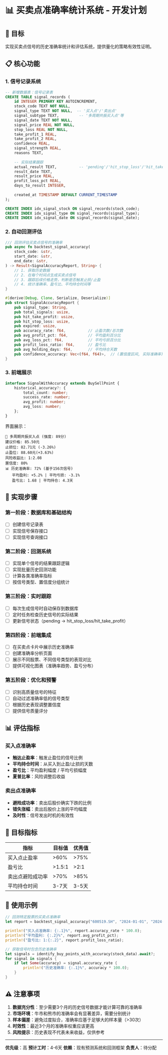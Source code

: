 # 📊 买卖点准确率统计系统 - 开发计划

## 🎯 目标

实现买卖点信号的历史准确率统计和评估系统，提供量化的策略有效性证明。

## 📋 核心功能

### 1. 信号记录系统
```sql
-- 新增数据表：信号记录表
CREATE TABLE signal_records (
    id INTEGER PRIMARY KEY AUTOINCREMENT,
    stock_code TEXT NOT NULL,
    signal_type TEXT NOT NULL,  -- '买入点'/'卖出点'
    signal_subtype TEXT,         -- '多周期共振买入点'等
    signal_date TEXT NOT NULL,
    signal_price REAL NOT NULL,
    stop_loss REAL NOT NULL,
    take_profit_1 REAL,
    take_profit_2 REAL,
    confidence REAL,
    signal_strength REAL,
    reasons TEXT,
    
    -- 实际结果跟踪
    actual_result TEXT,          -- 'pending'/'hit_stop_loss'/'hit_take_profit'/'expired'
    result_date TEXT,
    result_price REAL,
    profit_loss_pct REAL,
    days_to_result INTEGER,
    
    created_at TIMESTAMP DEFAULT CURRENT_TIMESTAMP
);

CREATE INDEX idx_signal_stock ON signal_records(stock_code);
CREATE INDEX idx_signal_type ON signal_records(signal_type);
CREATE INDEX idx_signal_date ON signal_records(signal_date);
```

### 2. 自动回测评估
```rust
/// 回测评估买卖点信号的准确率
pub async fn backtest_signal_accuracy(
    stock_code: &str,
    start_date: &str,
    end_date: &str,
) -> Result<SignalAccuracyReport, String> {
    // 1. 获取历史数据
    // 2. 在每个时间点生成买卖点信号
    // 3. 跟踪后续价格走势，判断是否触发止损/止盈
    // 4. 统计准确率、盈亏比、平均持仓时间等
}

#[derive(Debug, Clone, Serialize, Deserialize)]
pub struct SignalAccuracyReport {
    pub signal_type: String,
    pub total_signals: usize,
    pub hit_take_profit: usize,
    pub hit_stop_loss: usize,
    pub expired: usize,
    pub accuracy_rate: f64,          // 止盈次数/总次数
    pub avg_profit_pct: f64,         // 平均盈利百分比
    pub avg_loss_pct: f64,           // 平均亏损百分比
    pub profit_loss_ratio: f64,      // 盈亏比
    pub avg_holding_days: f64,       // 平均持仓天数
    pub confidence_accuracy: Vec<(f64, f64)>,  // (置信度区间, 实际准确率)
}
```

### 3. 前端展示

```typescript
interface SignalWithAccuracy extends BuySellPoint {
    historical_accuracy?: {
        total_count: number;
        success_rate: number;
        avg_profit: number;
        avg_loss: number;
    };
}
```

界面展示：
```
💚 多周期共振买入点 (强度: 89分)
建议价格: 85.50元
止损位: 82.71元 (-3.26%)
止盈位: 88.60元(+3.63%)
风险收益比: 1:2.08
置信度: 80%
📊 历史准确率: 72% (基于156次信号)
   平均盈利: +5.2% | 平均亏损: -3.1%
   盈亏比: 1.68 | 平均持仓: 4.3天
```

## 🔧 实现步骤

### 第一阶段：数据库和基础结构
- [ ] 创建信号记录表
- [ ] 实现信号保存接口
- [ ] 实现信号查询接口

### 第二阶段：回测系统
- [ ] 实现单个信号的结果跟踪逻辑
- [ ] 实现批量历史回测功能
- [ ] 计算各类准确率指标
- [ ] 按信号类型、置信度分组统计

### 第三阶段：实时跟踪
- [ ] 每次生成信号时自动保存到数据库
- [ ] 定时任务检查历史信号的实际结果
- [ ] 更新信号状态（pending → hit_stop_loss/hit_take_profit）

### 第四阶段：前端集成
- [ ] 在买卖点卡片中展示历史准确率
- [ ] 创建准确率分析页面
- [ ] 展示不同股票、不同信号类型的表现对比
- [ ] 提供可视化图表（准确率趋势、盈亏分布）

### 第五阶段：优化和预警
- [ ] 识别高质量信号的特征
- [ ] 自动过滤准确率低的信号类型
- [ ] 根据历史表现调整置信度
- [ ] 提供信号质量评分

## 📊 评估指标

### 买入点准确率
- **触达止盈率**：触发止盈位的信号比例
- **平均持仓时间**：从买入到止盈/止损的天数
- **盈亏比**：平均盈利幅度 / 平均亏损幅度
- **夏普比率**：风险调整后收益

### 卖出点准确率
- **避险成功率**：卖出后股价确实下跌的比例
- **错失涨幅**：卖出后股价上涨的平均幅度
- **及时性**：信号发出时机的有效性

## 🎯 目标指标

| 指标 | 目标值 | 优秀值 |
|------|--------|--------|
| 买入点止盈率 | >60% | >75% |
| 盈亏比 | >1.5:1 | >2:1 |
| 卖出点避险成功率 | >70% | >85% |
| 平均持仓时间 | 3-7天 | 3-5天 |

## 📝 使用示例

```rust
// 回测特定股票的买卖点准确率
let report = backtest_signal_accuracy("600519.SH", "2024-01-01", "2024-10-01").await?;

println!("买入点准确率: {:.1}%", report.accuracy_rate * 100.0);
println!("平均盈利: {:.2}%", report.avg_profit_pct);
println!("盈亏比: 1:{:.2}", report.profit_loss_ratio);

// 获取信号时包含历史准确率
let signals = identify_buy_points_with_accuracy(stock_data).await?;
for signal in signals {
    if let Some(accuracy) = signal.accuracy_rate {
        println!("历史准确率: {:.1}%", accuracy * 100.0);
    }
}
```

## ⚠️ 注意事项

1. **数据充分性**：至少需要3个月的历史信号数据才能计算可靠的准确率
2. **市场环境**：牛市和熊市的准确率会有显著差异，需要分别统计
3. **样本偏差**：避免过度拟合，准确率应基于足够大的样本量（>30次）
4. **时效性**：最近3个月的准确率权重应该更高
5. **风险提示**：历史表现不代表未来收益，仅供参考

---

**优先级**：高
**预计工时**：4-6天
**依赖**：现有预测系统和回测框架
**负责人**：待分配 